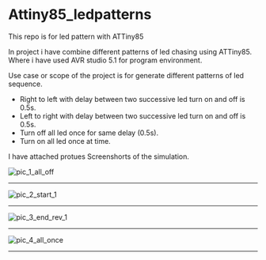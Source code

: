 # Attiny85_ledpatterns
This repo is for led pattern with ATTiny85

In project i have combine different patterns of led chasing using ATTiny85.
Where i have used AVR studio 5.1 for program environment.

Use case or scope of the project is for generate different patterns of led sequence.
- Right to left with delay between two successive led turn on and off is 0.5s.
- Left to right with delay between two successive led turn on and off is 0.5s.
- Turn off all led once for same delay (0.5s).
- Turn on all led once at time.

I have attached protues Screenshorts of the simulation.

![pic_1_all_off](https://user-images.githubusercontent.com/71425124/200120954-447f286f-e8bd-4bed-846e-3f58d7f3f134.PNG)

------------------------------------------------------------------------------------------------------------------------
![pic_2_start_1](https://user-images.githubusercontent.com/71425124/200120968-e6f873f0-1925-4160-a436-b38c66bfca40.PNG)

------------------------------------------------------------------------------------------------------------------------
![pic_3_end_rev_1](https://user-images.githubusercontent.com/71425124/200120978-6b063325-2516-434f-8825-cb39a5186598.PNG)

------------------------------------------------------------------------------------------------------------------------
![pic_4_all_once](https://user-images.githubusercontent.com/71425124/200120985-fcae45e3-3f4b-42ec-87ff-0f359f2dfea6.PNG)

------------------------------------------------------------------------------------------------------------------------
